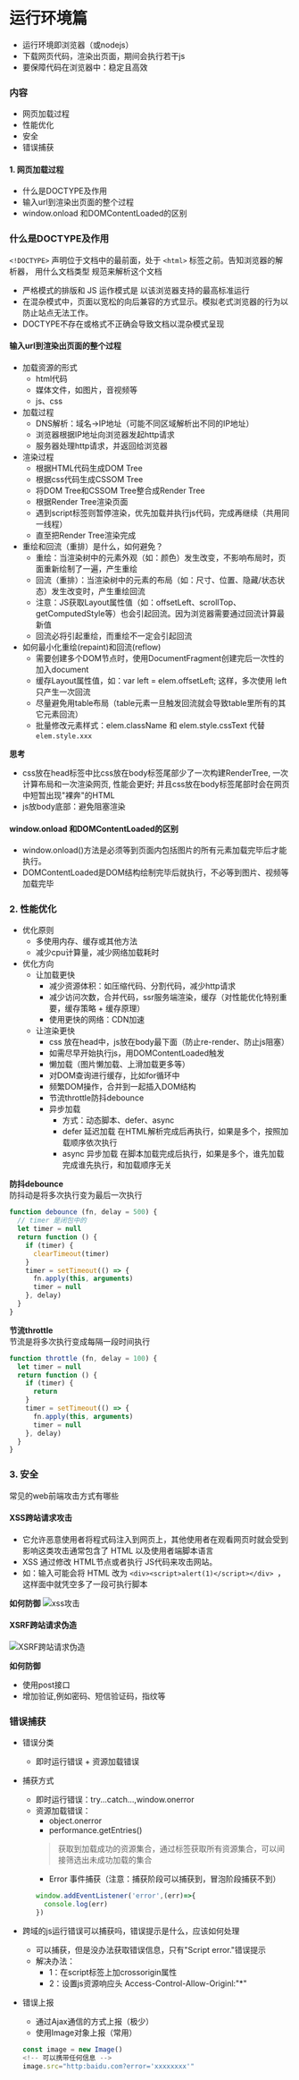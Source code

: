 # 运行环境篇
- 运行环境即浏览器（或nodejs）
- 下载网页代码，渲染出页面，期间会执行若干js
- 要保障代码在浏览器中：稳定且高效

### 内容
- 网页加载过程
- 性能优化
- 安全
- 错误捕获


#### 1. 网页加载过程
- 什么是DOCTYPE及作用
- 输入url到渲染出页面的整个过程
- window.onload 和DOMContentLoaded的区别
  
### 什么是DOCTYPE及作用
`<!DOCTYPE>` 声明位于文档中的最前面，处于 `<html>` 标签之前。告知浏览器的解析器， 用什么文档类型 规范来解析这个文档
- 严格模式的排版和 JS 运作模式是 以该浏览器支持的最高标准运行
- 在混杂模式中，页面以宽松的向后兼容的方式显示。模拟老式浏览器的行为以防止站点无法工作。 
- DOCTYPE不存在或格式不正确会导致文档以混杂模式呈现

#### 输入url到渲染出页面的整个过程
- 加载资源的形式
  - html代码
  - 媒体文件，如图片，音视频等
  - js、css
- 加载过程
  - DNS解析：域名->IP地址（可能不同区域解析出不同的IP地址）
  - 浏览器根据IP地址向浏览器发起http请求
  - 服务器处理http请求，并返回给浏览器
- 渲染过程
  - 根据HTML代码生成DOM Tree
  - 根据css代码生成CSSOM Tree
  - 将DOM Tree和CSSOM Tree整合成Render Tree
  - 根据Render Tree渲染页面
  - 遇到script标签则暂停渲染，优先加载并执行js代码，完成再继续（共用同一线程）
  - 直至把Render Tree渲染完成
- 重绘和回流（重排）是什么，如何避免？
    - 重绘：当渲染树中的元素外观（如：颜色）发生改变，不影响布局时，页面重新绘制了一遍，产生重绘
    - 回流（重排）：当渲染树中的元素的布局（如：尺寸、位置、隐藏/状态状态）发生改变时，产生重绘回流
    - 注意：JS获取Layout属性值（如：offsetLeft、scrollTop、getComputedStyle等）也会引起回流。因为浏览器需要通过回流计算最新值
    - 回流必将引起重绘，而重绘不一定会引起回流 
- 如何最小化重绘(repaint)和回流(reflow)
    - 需要创建多个DOM节点时，使用DocumentFragment创建完后一次性的加入document
    - 缓存Layout属性值，如：var left = elem.offsetLeft; 这样，多次使用 left 只产生一次回流
    - 尽量避免用table布局（table元素一旦触发回流就会导致table里所有的其它元素回流）
    - 批量修改元素样式：elem.className 和 elem.style.cssText 代替`elem.style.xxx`

**思考**  
- css放在head标签中比css放在body标签尾部少了一次构建RenderTree, 一次计算布局和一次渲染网页, 性能会更好; 并且css放在body标签尾部时会在网页中短暂出现"裸奔"的HTML  
- js放body底部：避免阻塞渲染

#### window.onload 和DOMContentLoaded的区别
- window.onload()方法是必须等到页面内包括图片的所有元素加载完毕后才能执行。
- DOMContentLoaded是DOM结构绘制完毕后就执行，不必等到图片、视频等加载完毕

### 2. 性能优化
- 优化原则
  - 多使用内存、缓存或其他方法
  - 减少cpu计算量，减少网络加载耗时 
- 优化方向
  - 让加载更快
    - 减少资源体积：如压缩代码、分割代码，减少http请求
    - 减少访问次数，合并代码，ssr服务端渲染，缓存（对性能优化特别重要，缓存策略 + 缓存原理）
    - 使用更快的网络：CDN加速
  - 让渲染更快
    - css 放在head中，js放在body最下面（防止re-render、防止js阻塞）
    - 如需尽早开始执行js，用DOMContentLoaded触发
    - 懒加载（图片懒加载、上滑加载更多等）
    - 对DOM查询进行缓存，比如for循环中
    - 频繁DOM操作，合并到一起插入DOM结构
    - 节流throttle防抖debounce
    - 异步加载 
      - 方式：动态脚本、defer、async
      - defer 延迟加载 在HTML解析完成后再执行，如果是多个，按照加载顺序依次执行
      - async 异步加载 在脚本加载完成后执行，如果是多个，谁先加载完成谁先执行，和加载顺序无关

**防抖debounce**  
防抖动是将多次执行变为最后一次执行
```js
function debounce (fn, delay = 500) {
  // timer 是闭包中的
  let timer = null
  return function () {
    if (timer) {
      clearTimeout(timer)
    }
    timer = setTimeout(() => {
      fn.apply(this, arguments)
      timer = null
    }, delay)
  }
}
```
**节流throttle**  
节流是将多次执行变成每隔一段时间执行
```js
function throttle (fn, delay = 100) {
  let timer = null
  return function () {
    if (timer) {
      return
    }
    timer = setTimeout(() => {
      fn.apply(this, arguments)
      timer = null
    }, delay)
  }
}

```
### 3. 安全
常见的web前端攻击方式有哪些  

#### XSS跨站请求攻击
  - 它允许恶意使用者将程式码注入到网页上，其他使用者在观看网页时就会受到影响这类攻击通常包含了 HTML 以及使用者端脚本语言
  - XSS 通过修改 HTML节点或者执行 JS代码来攻击网站。
  - 如：输入可能会将 HTML 改为 `<div><script>alert(1)</script></div> `，这样面中就凭空多了一段可执行脚本

 **如何防御**
 ![xss攻击](./imgs/http/xss攻击.png)

#### XSRF跨站请求伪造
  
![XSRF跨站请求伪造](./imgs/http/XSRF攻击.png)

**如何防御**
- 使用post接口
- 增加验证,例如密码、短信验证码，指纹等


### 错误捕获
- 错误分类
  - 即时运行错误 + 资源加载错误
- 捕获方式
  - 即时运行错误：try...catch...,window.onerror
  - 资源加载错误：
    - object.onerror
    - performance.getEntries()
    >获取到加载成功的资源集合，通过标签获取所有资源集合，可以间接筛选出未成功加载的集合
    - Error 事件捕获（注意：捕获阶段可以捕获到，冒泡阶段捕获不到）
    ```js
    window.addEventListener('error',(err)=>{
      console.log(err)
    })
    ```
- 跨域的js运行错误可以捕获吗，错误提示是什么，应该如何处理
  - 可以捕获，但是没办法获取错误信息，只有"Script error."错误提示
  - 解决办法：
    - 1：在script标签上加crossorigin属性
    - 2：设置js资源响应头 Access-Control-Allow-Originl:"*"

- 错误上报
  - 通过Ajax通信的方式上报（极少）
  - 使用Image对象上报（常用）
  ```js
  const image = new Image()
  <!-- 可以携带任何信息 -->
  image.src="http:baidu.com?error='xxxxxxxx'"
  ```